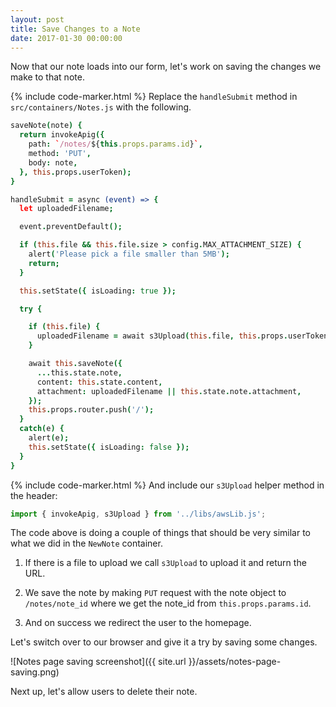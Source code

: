 ```yaml
---
layout: post
title: Save Changes to a Note
date: 2017-01-30 00:00:00
---
```


Now that our note loads into our form, let's work on saving the changes we make to that note.

{% include code-marker.html %} Replace the `handleSubmit` method in `src/containers/Notes.js` with the following.

``` coffee
saveNote(note) {
  return invokeApig({
    path: `/notes/${this.props.params.id}`,
    method: 'PUT',
    body: note,
  }, this.props.userToken);
}

handleSubmit = async (event) => {
  let uploadedFilename;

  event.preventDefault();

  if (this.file && this.file.size > config.MAX_ATTACHMENT_SIZE) {
    alert('Please pick a file smaller than 5MB');
    return;
  }

  this.setState({ isLoading: true });

  try {

    if (this.file) {
      uploadedFilename = await s3Upload(this.file, this.props.userToken);
    }

    await this.saveNote({
      ...this.state.note,
      content: this.state.content,
      attachment: uploadedFilename || this.state.note.attachment,
    });
    this.props.router.push('/');
  }
  catch(e) {
    alert(e);
    this.setState({ isLoading: false });
  }
}
```

{% include code-marker.html %} And include our `s3Upload` helper method in the header:

``` javascript
import { invokeApig, s3Upload } from '../libs/awsLib.js';
```

The code above is doing a couple of things that should be very similar to what we did in the `NewNote` container.

1. If there is a file to upload we call `s3Upload` to upload it and return the URL.

2. We save the note by making `PUT` request with the note object to `/notes/note_id` where we get the note_id from `this.props.params.id`.

3. And on success we redirect the user to the homepage.

Let's switch over to our browser and give it a try by saving some changes.

![Notes page saving screenshot]({{ site.url }}/assets/notes-page-saving.png)

Next up, let's allow users to delete their note.
